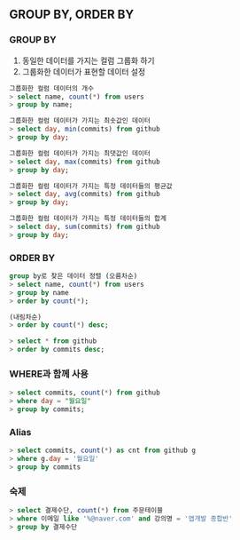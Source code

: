 ## GROUP BY, ORDER BY

### GROUP BY
1) 동일한 데이터를 가지는 컬럼 그룹화 하기   
2) 그룹화한 데이터가 표현할 데이터 설정
```sql
그룹화한 컬럼 데이터의 개수
> select name, count(*) from users
> group by name;

그룹화한 컬럼 데이터가 가지는 최솟값인 데이터
> select day, min(commits) from github
> group by day;

그룹화한 컬럼 데이터가 가지는 최댓값인 데이터
> select day, max(commits) from github
> group by day;

그룹화한 컬럼 데이터가 가지는 특정 데이터들의 평균값
> select day, avg(commits) from github
> group by day;

그룹화한 컬럼 데이터가 가지는 특정 데이터들의 합계
> select day, sum(commits) from github
> group by day;
```

### ORDER BY
```sql
group by로 찾은 데이터 정렬 (오름차순)
> select name, count(*) from users
> group by name
> order by count(*);

(내림차순)
> order by count(*) desc;

> select * from github
> order by commits desc;
```

### WHERE과 함께 사용
```sql
> select commits, count(*) from github
> where day = "월요일"
> group by commits;    
```

### Alias
```sql
> select commits, count(*) as cnt from github g
> where g.day = '월요일'
> group by commits
```

### 숙제
```sql
> select 결제수단, count(*) from 주문테이블
> where 이메일 like '%@naver.com' and 강의명 = '앱개발 종합반'
> group by 결제수단
```